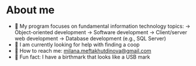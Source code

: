 # About me
- 👾 My program focuses on fundamental information technology topics:
    -> Object-oriented development
    -> Software development
    -> Client/server web development
    -> Database development (e.g., SQL Server)
- 🙋 I am currently looking for help with finding a coop
- 💬 How to reach me: milana.meftakhutdinova@gmail.com
- 💜 Fun fact: I have a birthmark that looks like a USB mark


